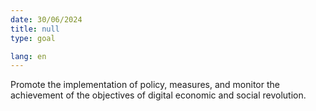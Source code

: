 ```yaml
---
date: 30/06/2024
title: null
type: goal

lang: en
---
```


Promote the implementation of policy, measures, and monitor the achievement of the objectives of digital economic and social revolution.